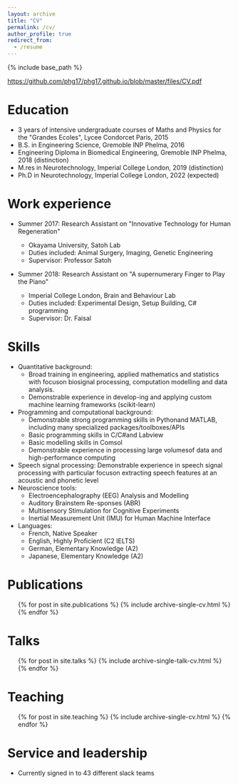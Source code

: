 ```yaml
---
layout: archive
title: "CV"
permalink: /cv/
author_profile: true
redirect_from:
  - /resume
---
```


{% include base_path %}

https://github.com/phg17/phg17.github.io/blob/master/files/CV.pdf

Education
======
* 3 years of intensive undergraduate courses of Maths and Physics for the "Grandes Ecoles", Lycee Condorcet Paris, 2015
* B.S. in Engineering Science, Gremoble INP Phelma, 2016 
* Engineering Diploma in Biomedical Engineering, Gremoble INP Phelma, 2018 (distinction)
* M.res in Neurotechnology, Imperial College London, 2019 (distinction)
* Ph.D in Neurotechnology, Imperial College London, 2022 (expected)

Work experience
======
* Summer 2017: Research Assistant on "Innovative Technology for Human Regeneration"
  * Okayama University, Satoh Lab
  * Duties included: Animal Surgery, Imaging, Genetic Engineering
  * Supervisor: Professor Satoh

* Summer 2018: Research Assistant on "A supernumerary Finger to Play the Piano" 
  * Imperial College London, Brain and Behaviour Lab
  * Duties included: Experimental Design, Setup Building, C# programming
  * Supervisor: Dr. Faisal
  
Skills
======
* Quantitative background: 
  * Broad training in engineering, applied mathematics and statistics with focuson biosignal processing, computation modelling and data analysis. 
  * Demonstrable experience in develop-ing and applying custom machine learning frameworks (scikit-learn)
* Programming and computational background:
  * Demonstrable strong programming skills in Pythonand MATLAB, including many specialized packages/toolboxes/APIs
  * Basic programming skills in C/C#and Labview
  * Basic modelling skills in Comsol
  * Demonstrable experience in processing large volumesof data and high-performance computing
* Speech signal processing:  Demonstrable experience in speech signal processing with particular focuson extracting speech features at an acoustic and phonetic level
* Neuroscience tools:  
  * Electroencephalography (EEG) Analysis and Modelling 
  * Auditory Brainstem Re-sponses (ABR) 
  * Multisensory Stimulation for Cognitive Experiments 
  * Inertial Measurement Unit (IMU) for Human Machine Interface
* Languages:
  * French, Native Speaker
  * English, Highly Proficient (C2 IELTS)
  * German, Elementary Knowledge (A2)
  * Japanese, Elementary Knowledge (A2)

Publications
======
  <ul>{% for post in site.publications %}
    {% include archive-single-cv.html %}
  {% endfor %}</ul>
  
Talks
======
  <ul>{% for post in site.talks %}
    {% include archive-single-talk-cv.html %}
  {% endfor %}</ul>
  
Teaching
======
  <ul>{% for post in site.teaching %}
    {% include archive-single-cv.html %}
  {% endfor %}</ul>
  
Service and leadership
======
* Currently signed in to 43 different slack teams
